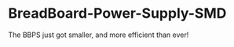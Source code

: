 BreadBoard-Power-Supply-SMD
===========================

The BBPS just got smaller, and more efficient than ever!